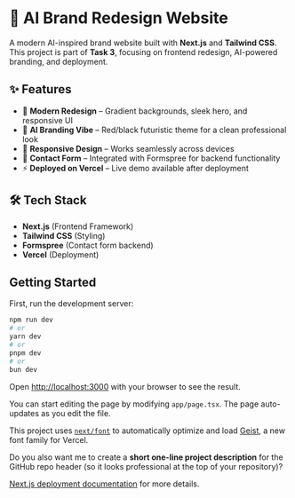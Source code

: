 # 🚀 AI Brand Redesign Website  

A modern AI-inspired brand website built with **Next.js** and **Tailwind CSS**.  
This project is part of **Task 3**, focusing on frontend redesign, AI-powered branding, and deployment.  

## ✨ Features
- 🎨 **Modern Redesign** – Gradient backgrounds, sleek hero, and responsive UI  
- 🤖 **AI Branding Vibe** – Red/black futuristic theme for a clean professional look  
- 📱 **Responsive Design** – Works seamlessly across devices  
- 📩 **Contact Form** – Integrated with Formspree for backend functionality  
- ⚡ **Deployed on Vercel** – Live demo available after deployment

  
## 🛠️ Tech Stack
- **Next.js** (Frontend Framework)  
- **Tailwind CSS** (Styling)  
- **Formspree** (Contact form backend)  
- **Vercel** (Deployment)  

## Getting Started

First, run the development server:

```bash
npm run dev
# or
yarn dev
# or
pnpm dev
# or
bun dev
```

Open [http://localhost:3000](http://localhost:3000) with your browser to see the result.

You can start editing the page by modifying `app/page.tsx`. The page auto-updates as you edit the file.

This project uses [`next/font`](https://nextjs.org/docs/app/building-your-application/optimizing/fonts) to automatically optimize and load [Geist](https://vercel.com/font), a new font family for Vercel.


Do you also want me to create a **short one-line project description** for the GitHub repo header (so it looks professional at the top of your repository)?


 [Next.js deployment documentation](https://nextjs.org/docs/app/building-your-application/deploying) for more details.
